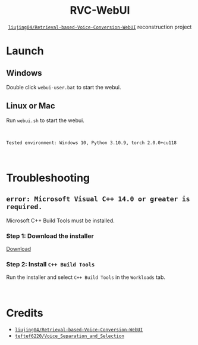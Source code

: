 <h1 align="center">RVC-WebUI</h1>
<div align="center">
<p>

[`liujing04/Retrieval-based-Voice-Conversion-WebUI`](https://github.com/liujing04/Retrieval-based-Voice-Conversion-WebUI) reconstruction project

</p>
</div>

# Launch

## Windows
Double click `webui-user.bat` to start the webui.

## Linux or Mac
Run `webui.sh` to start the webui.

<br >

```
Tested environment: Windows 10, Python 3.10.9, torch 2.0.0+cu118
```

<br >

# Troubleshooting

## `error: Microsoft Visual C++ 14.0 or greater is required.`

Microsoft C++ Build Tools must be installed.

### Step 1: Download the installer
[Download](https://visualstudio.microsoft.com/ja/thank-you-downloading-visual-studio/?sku=BuildTools&rel=16)

### Step 2: Install `C++ Build Tools`
Run the installer and select `C++ Build Tools` in the `Workloads` tab.

<br >

# Credits
- [`liujing04/Retrieval-based-Voice-Conversion-WebUI`](https://github.com/liujing04/Retrieval-based-Voice-Conversion-WebUI)
- [`teftef6220/Voice_Separation_and_Selection`](https://github.com/teftef6220/Voice_Separation_and_Selection)
